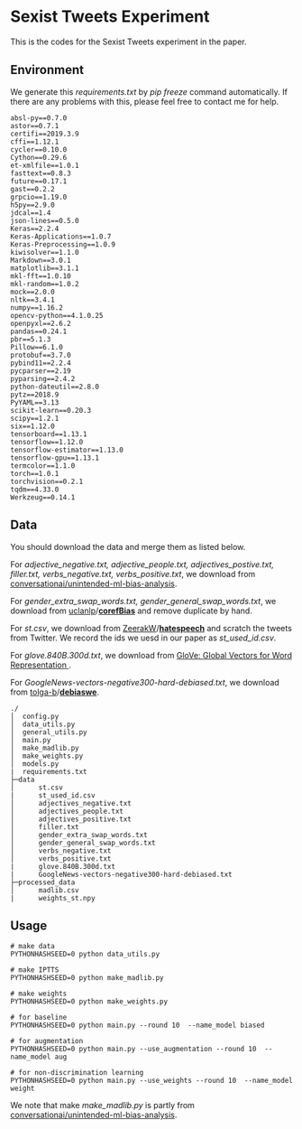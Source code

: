 # Sexist Tweets Experiment

This is the codes for the Sexist Tweets experiment in the paper.

## Environment

We generate this *requirements.txt* by *pip freeze* command automatically. If there are any problems with this, please feel free to contact me for help.

```
absl-py==0.7.0
astor==0.7.1
certifi==2019.3.9
cffi==1.12.1
cycler==0.10.0
Cython==0.29.6
et-xmlfile==1.0.1
fasttext==0.8.3
future==0.17.1
gast==0.2.2
grpcio==1.19.0
h5py==2.9.0
jdcal==1.4
json-lines==0.5.0
Keras==2.2.4
Keras-Applications==1.0.7
Keras-Preprocessing==1.0.9
kiwisolver==1.1.0
Markdown==3.0.1
matplotlib==3.1.1
mkl-fft==1.0.10
mkl-random==1.0.2
mock==2.0.0
nltk==3.4.1
numpy==1.16.2
opencv-python==4.1.0.25
openpyxl==2.6.2
pandas==0.24.1
pbr==5.1.3
Pillow==6.1.0
protobuf==3.7.0
pybind11==2.2.4
pycparser==2.19
pyparsing==2.4.2
python-dateutil==2.8.0
pytz==2018.9
PyYAML==3.13
scikit-learn==0.20.3
scipy==1.2.1
six==1.12.0
tensorboard==1.13.1
tensorflow==1.12.0
tensorflow-estimator==1.13.0
tensorflow-gpu==1.13.1
termcolor==1.1.0
torch==1.0.1
torchvision==0.2.1
tqdm==4.33.0
Werkzeug==0.14.1
```

## Data

You should download the data and merge them as listed below.

For <i>adjective_negative.txt, adjective_people.txt, adjectives_postive.txt, filler.txt, verbs_negative.txt, verbs_positive.txt</i>, we download from [conversationai/unintended-ml-bias-analysis]( https://github.com/conversationai/unintended-ml-bias-analysis ).

For *gender_extra_swap_words.txt, gender_general_swap_words.txt*, we download from [uclanlp](https://github.com/uclanlp)/**[corefBias](https://github.com/uclanlp/corefBias)** and remove duplicate by hand.

For *st.csv*, we download from [ZeerakW](https://github.com/ZeerakW)/**[hatespeech](https://github.com/ZeerakW/hatespeech)** and scratch the tweets from Twitter. We record the ids we uesd in our paper as *st_used_id.csv*.

For *glove.840B.300d.txt*, we download from [ GloVe: Global Vectors for Word Representation ]( https://nlp.stanford.edu/projects/glove/ ).

For *GoogleNews-vectors-negative300-hard-debiased.txt*, we download from [tolga-b](https://github.com/tolga-b)/**[debiaswe](https://github.com/tolga-b/debiaswe)**.

```
./
│  config.py
│  data_utils.py
│  general_utils.py
│  main.py
│  make_madlib.py
│  make_weights.py
│  models.py
|  requirements.txt
├─data
│      st.csv
|      st_used_id.csv
│      adjectives_negative.txt
│      adjectives_people.txt
│      adjectives_positive.txt
│      filler.txt
│      gender_extra_swap_words.txt
│      gender_general_swap_words.txt
│      verbs_negative.txt
│      verbs_positive.txt
|      glove.840B.300d.txt
|      GoogleNews-vectors-negative300-hard-debiased.txt
├─processed_data
│      madlib.csv
|      weights_st.npy
```

## Usage

```
# make data
PYTHONHASHSEED=0 python data_utils.py

# make IPTTS
PYTHONHASHSEED=0 python make_madlib.py

# make weights
PYTHONHASHSEED=0 python make_weights.py

# for baseline
PYTHONHASHSEED=0 python main.py --round 10  --name_model biased

# for augmentation
PYTHONHASHSEED=0 python main.py --use_augmentation --round 10  --name_model aug

# for non-discrimination learning
PYTHONHASHSEED=0 python main.py --use_weights --round 10  --name_model weight
```

We note that make *make_madlib.py* is partly from [conversationai/unintended-ml-bias-analysis]( https://github.com/conversationai/unintended-ml-bias-analysis ).
